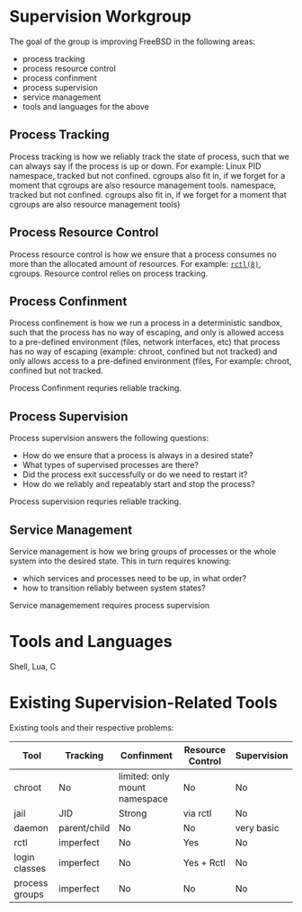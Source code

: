 # Supervision Workgroup


The goal of the group is improving FreeBSD in the following areas:

- process tracking
- process resource control
- process confinment
- process supervision
- service management
- tools and languages for the above


## Process Tracking

Process tracking is how we reliably track the state of process, such that we can always say if the process is up or down.
For example: Linux PID namespace, tracked but not confined.
cgroups also fit in, if we forget for a moment that cgroups are also resource management tools.
namespace, tracked but not confined. cgroups also fit in, if we forget for a
moment that cgroups are also resource management tools)

## Process Resource Control

Process resource control is how we ensure that a process consumes no more than the allocated amount of resources.
For example: [`rctl(8)`](https://man.freebsd.org/rctl(8)), cgroups.
Resource control relies on process tracking.


## Process Confinment

Process confinement is how we run a process in a deterministic sandbox, such that the process has no way of escaping, and only is allowed access to a pre-defined environment (files,
network interfaces, etc)
that process has no way of escaping (example: chroot, confined but not
tracked) and only allows access to a pre-defined environment (files,
For example: chroot, confined but not
tracked.

Process Confinment requries reliable tracking.


## Process Supervision

Process supervision answers the following questions:
- How do we ensure that a process is always in a desired state?
- What types of supervised processes are there?
- Did the process exit successfully or do we need to restart it?
- How do we reliably and repeatably start and stop the process?

Process supervision requries reliable tracking.

## Service Management

Service management is how we bring groups of processes or the whole system into the desired state.
This in turn requires knowing:
- which services and processes need to be up, in what order?
- how to transition reliably between system states?

Service managemement requires process supervision

# Tools and Languages

Shell, Lua, C

# Existing Supervision-Related Tools

Existing tools and their respective problems:

Tool      | Tracking | Confinment | Resource Control | Supervision
----------|----------| -----------|------------------|-------------
chroot    | No       | limited: only mount namespace| No | No
jail      | JID      | Strong     | via rctl         | No
daemon    | parent/child | No     | No               | very basic
rctl      | imperfect| No         | Yes              | No
login classes| imperfect | No     | Yes + Rctl       | No
process groups| imperfect| No     | No               | No

